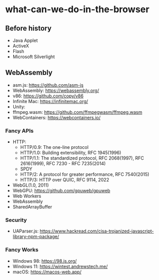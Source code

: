 # what-can-we-do-in-the-browser

## Before history

- Java Applet
- ActiveX
- Flash
- Microsoft Silverlight

## WebAssembly

- asm.js: https://github.com/asm-js
- WebAssembly: https://webassembly.org/
- v86: https://github.com/copy/v86
- Infinite Mac: https://infinitemac.org/
- Unity:
- ffmpeg.wasm: https://github.com/ffmpegwasm/ffmpeg.wasm
- WebContainers: https://webcontainers.io/

### Fancy APIs

- HTTP:
  - HTTP/0.9: The one-line protocol
  - HTTP/1.0: Building extensibility, RFC 1945(1996)
  - HTTP/1.1: The standardized protocol, RFC 2068(1997), RFC 2616(1999), RFC 7230 - RFC 7235(2014)
  - SPDY
  - HTTP/2: A protocol for greater performance, RFC 7540(2015)
  - HTTP/3: HTTP over QUIC, RFC 9114, 2022
- WebGL(1.0, 2011)
- WebGPU: https://github.com/gpuweb/gpuweb
- Web Workers
- WebAssembly
- SharedArrayBuffer

### Security

- UAParser.js: https://www.hackread.com/cisa-trojanized-javascript-library-npm-package/

### Fancy Works

- Windows 98: https://98.js.org/
- Windows 11: https://wintest.andrewstech.me/
- macOS: https://macos-web.app/
